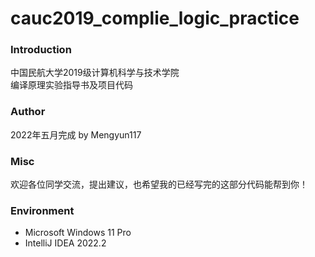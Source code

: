 # cauc2019_complie_logic_practice

### Introduction
中国民航大学2019级计算机科学与技术学院  
编译原理实验指导书及项目代码

### Author
2022年五月完成 by Mengyun117

### Misc
欢迎各位同学交流，提出建议，也希望我的已经写完的这部分代码能帮到你！

### Environment
- Microsoft Windows 11 Pro
- IntelliJ IDEA 2022.2